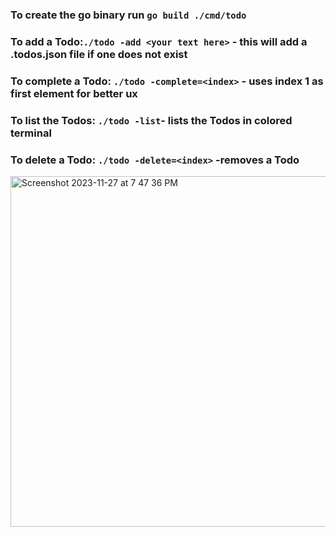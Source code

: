 ### To create the go binary run `go build ./cmd/todo`
### To add a Todo:`./todo -add <your text here>` - this will add a .todos.json file if one does not exist

### To complete a Todo: `./todo -complete=<index>` - uses index 1 as first element for better ux

### To list the Todos: `./todo -list`- lists the Todos in colored terminal

### To delete a Todo: `./todo -delete=<index>` -removes a Todo

<img width="561" alt="Screenshot 2023-11-27 at 7 47 36 PM" src="https://github.com/christsantiris/cli-todo/assets/19711817/769e67ee-ed79-46dd-a188-59202e7bab79">
